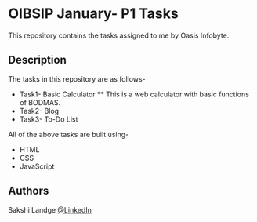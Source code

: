 # OIBSIP January- P1 Tasks

This repository contains the tasks assigned to me by Oasis Infobyte.

## Description

The tasks in this repository are as follows-

* Task1- Basic Calculator
** This is a web calculator with basic functions of BODMAS.
* Task2- Blog
* Task3- To-Do List

All of the above tasks are built using-

* HTML
* CSS
* JavaScript

## Authors

Sakshi Landge
[@LinkedIn](http://www.linkedin.com/in/sakshi-landge-b9a5bb240)
